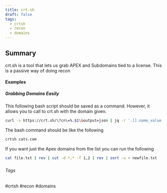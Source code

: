 ```yaml
---
title: crt.sh
draft: false
tags:
  - crtsh
  - recon
  - domains
---
```

## Summary
crt.sh is a tool that lets us grab APEX and Subdomains tied to a license. This is a passive way of doing recon

#### Examples

##### Grabbing Domains Easily

This following bash script should be saved as a command. However, it allows you to call to crt.sh with the domain given.
```bash
curl -s https://crt.sh/\?cn\=%.$1\&output=json | jq -r '.[].name_value' | sed 's/\*\.//g' | sort -u
```

The bash command should be like the following
```bash
crtsh cats.com
```

If you want just the Apex domains from the list you can run the following
```bash
cat file.txt | rev | cut -d *.* -f 1,2 | rev | sort -u > newfile.txt
```


### 



###### Tags
#crtsh #recon #domains